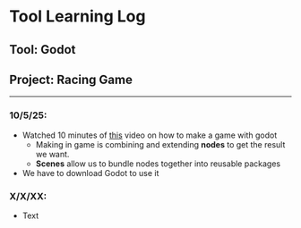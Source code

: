 # Tool Learning Log

## Tool: **Godot**

## Project: **Racing Game**

---

### 10/5/25:
* Watched 10 minutes of [this](https://www.youtube.com/watch?v=LOhfqjmasi0) video on how to make a game with godot
  * Making in game is combining and extending **nodes** to get the result we want.
  * **Scenes** allow us to bundle nodes together into reusable packages
* We have to download Godot to use it


### X/X/XX:
* Text


<!--
* Links you used today (websites, videos, etc)
* Things you tried, progress you made, etc
* Challenges, a-ha moments, etc
* Questions you still have
* What you're going to try next
-->
